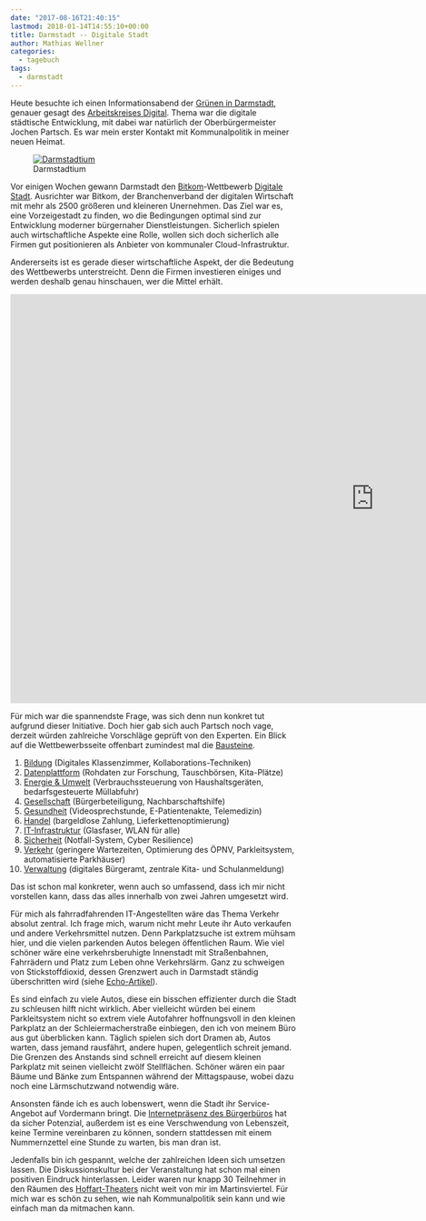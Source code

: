 ```yaml
---
date: "2017-08-16T21:40:15"
lastmod: 2018-01-14T14:55:10+00:00
title: Darmstadt -- Digitale Stadt
author: Mathias Wellner
categories:
  - tagebuch
tags:
  - darmstadt
---
```

Heute besuchte ich einen Informationsabend der [Grünen in Darmstadt](http://www.gruene-darmstadt.de/kreisverband/), genauer gesagt des [Arbeitskreises Digital](http://www.gruene-darmstadt.de/kreisverband/showcontent.asp?ThemaID=462). Thema war die digitale städtische Entwicklung, mit dabei war natürlich der Oberbürgermeister Jochen Partsch. Es war mein erster Kontakt mit Kommunalpolitik in meiner neuen Heimat. 

<figure style="max-width: 40rem;">
  <a href="https://www.flickr.com/photos/mwellner/32727033490/in/album-72157677198199094/" title="Darmstadtium">  
    <img srcset="https://farm1.staticflickr.com/770/32727033490_87a429a509_n.jpg 320w, https://farm1.staticflickr.com/770/32727033490_87a429a509_c.jpg 800w" src="https://farm1.staticflickr.com/770/32727033490_87a429a509_c.jpg" alt="Darmstadtium">
  </a>
  <figcaption>Darmstadtium</figcaption>
</figure>

<!--more-->

Vor einigen Wochen gewann Darmstadt den [Bitkom](https://www.bitkom.org)-Wettbewerb [Digitale Stadt](http://www.digitalestadt.org). Ausrichter war Bitkom, der Branchenverband der digitalen Wirtschaft mit mehr als 2500 größeren und kleineren Unernehmen. Das Ziel war es, eine Vorzeigestadt zu finden, wo die Bedingungen optimal sind zur Entwicklung moderner bürgernaher Dienstleistungen. Sicherlich spielen auch wirtschaftliche Aspekte eine Rolle, wollen sich doch sicherlich alle Firmen gut positionieren als Anbieter von kommunaler Cloud-Infrastruktur. 

Andererseits ist es gerade dieser wirtschaftliche Aspekt, der die Bedeutung des Wettbewerbs unterstreicht. Denn die Firmen investieren einiges und werden deshalb genau hinschauen, wer die Mittel erhält. 

<iframe width="1280" height="720" src="https://www.youtube-nocookie.com/embed/Wkd64FdHMk4?rel=0" frameborder="0" allowfullscreen></iframe>

Für mich war die spannendste Frage, was sich denn nun konkret tut aufgrund dieser Initiative. Doch hier gab sich auch Partsch noch vage, derzeit würden zahlreiche Vorschläge geprüft von den Experten. Ein Blick auf die Wettbewerbsseite offenbart zumindest mal die [Bausteine](http://www.digitalestadt.org/bitkom/org/Digitale-Stadt/Digitale-Stadt/index-2.html). 

1. [Bildung](http://www.digitalestadt.org/bitkom/org/Digitale-Stadt/Digitale-Stadt/Bildung/index-2.html) (Digitales Klassenzimmer, Kollaborations-Techniken)
2. [Datenplattform](http://www.digitalestadt.org/bitkom/org/Digitale-Stadt/Digitale-Stadt/Staedtische-Datenplattform/index-2.html) (Rohdaten zur Forschung, Tauschbörsen, Kita-Plätze)
3. [Energie & Umwelt](http://www.digitalestadt.org/bitkom/org/Digitale-Stadt/Digitale-Stadt/Energie-Umwelt/index-2.html) (Verbrauchssteuerung von Haushaltsgeräten, bedarfsgesteuerte Müllabfuhr)
4. [Gesellschaft](http://www.digitalestadt.org/bitkom/org/Digitale-Stadt/Digitale-Stadt/Gesellschaft/index-2.html) (Bürgerbeteiligung, Nachbarschaftshilfe)
5. [Gesundheit](http://www.digitalestadt.org/bitkom/org/Digitale-Stadt/Digitale-Stadt/Gesundheit/index-2.html) (Videosprechstunde, E-Patientenakte, Telemedizin)
6. [Handel](http://www.digitalestadt.org/bitkom/org/Digitale-Stadt/Digitale-Stadt/Business/index-2.html) (bargeldlose Zahlung, Lieferkettenoptimierung)
7. [IT-Infrastruktur](http://www.digitalestadt.org/bitkom/org/Digitale-Stadt/Digitale-Stadt/Telekommunikation/index-2.html) (Glasfaser, WLAN für alle)
8. [Sicherheit](http://www.digitalestadt.org/bitkom/org/Digitale-Stadt/Digitale-Stadt/Sicherheit/index-2.html) (Notfall-System, Cyber Resilience)
9. [Verkehr](http://www.digitalestadt.org/bitkom/org/Digitale-Stadt/Digitale-Stadt/Verkehr/index-2.html) (geringere Wartezeiten, Optimierung des ÖPNV, Parkleitsystem, automatisierte Parkhäuser)
10. [Verwaltung](http://www.digitalestadt.org/bitkom/org/Digitale-Stadt/Digitale-Stadt/Verwaltung/index-2.html) (digitales Bürgeramt, zentrale Kita- und Schulanmeldung)

Das ist schon mal konkreter, wenn auch so umfassend, dass ich mir nicht vorstellen kann, dass das alles innerhalb von zwei Jahren umgesetzt wird. 

Für mich als fahrradfahrenden IT-Angestellten wäre das Thema Verkehr absolut zentral. Ich frage mich, warum nicht mehr Leute ihr Auto verkaufen und andere Verkehrsmittel nutzen. Denn Parkplatzsuche ist extrem mühsam hier, und die vielen parkenden Autos belegen öffentlichen Raum. Wie viel schöner wäre eine verkehrsberuhigte Innenstadt mit Straßenbahnen, Fahrrädern und Platz zum Leben ohne Verkehrslärm. Ganz zu schweigen von Stickstoffdioxid, dessen Grenzwert auch in Darmstadt ständig überschritten wird (siehe [Echo-Artikel](http://www.echo-online.de/lokales/darmstadt/der-stickstoffdioxid-grenzwert-wird-trotz-verbesserung-weiter-deutlich-ueberschritten_17617194.htm)). 

Es sind einfach zu viele Autos, diese ein bisschen effizienter durch die Stadt zu schleusen hilft nicht wirklich. Aber vielleicht würden bei einem Parkleitsystem nicht so extrem viele Autofahrer hoffnungsvoll in den kleinen Parkplatz an der Schleiermacherstraße einbiegen, den ich von meinem Büro aus gut überblicken kann. Täglich spielen sich dort Dramen ab, Autos warten, dass jemand rausfährt, andere hupen, gelegentlich schreit jemand. Die Grenzen des Anstands sind schnell erreicht auf diesem kleinen Parkplatz mit seinen vielleicht zwölf Stellflächen. Schöner wären ein paar Bäume und Bänke zum Entspannen während der Mittagspause, wobei dazu noch eine Lärmschutzwand notwendig wäre. 

Ansonsten fände ich es auch lobenswert, wenn die Stadt ihr Service-Angebot auf Vordermann bringt. Die [Internetpräsenz des Bürgerbüros](https://www.darmstadt.de/rathaus/buergerservice-rathaus-online/) hat da sicher Potenzial, außerdem ist es eine Verschwendung von Lebenszeit, keine Termine vereinbaren zu können, sondern stattdessen mit einem Nummernzettel eine Stunde zu warten, bis man dran ist. 

Jedenfalls bin ich gespannt, welche der zahlreichen Ideen sich umsetzen lassen. Die Diskussionskultur bei der Veranstaltung hat schon mal einen positiven Eindruck hinterlassen. Leider waren nur knapp 30 Teilnehmer in den Räumen des [Hoffart-Theaters](http://www.hoffart-theater.de/) nicht weit von mir im Martinsviertel. Für mich war es schön zu sehen, wie nah Kommunalpolitik sein kann und wie einfach man da mitmachen kann. 